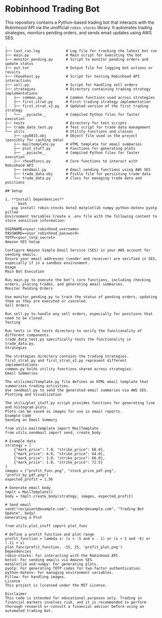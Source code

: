 # Robinhood Trading Bot

This repository contains a Python-based trading bot that interacts with the Robinhood API via the unofficial `robin_stocks` library. It automates trading strategies, monitors pending orders, and sends email updates using AWS SES.

```plaintext
.
├── last_run.log            # Log file for tracking the latest bot run
├── main.py                 # Main script for executing the bot
├── monitor_pending.py      # Script to monitor pending orders and update status
├── out.txt                 # Output file for logging bot actions or results
├── rhoodtest.py            # Script for testing Robinhood API interactions
├── sell.py                 # Script for handling sell orders
├── strategies              # Directory containing trading strategy implementations
│   ├── common.py           # Common functions used across strategies
│   ├── first_strat.py      # First trading strategy implementation
│   ├── first_strat_v2.py   # Updated version of the first trading strategy
│   └── __pycache__         # Compiled Python files for faster execution
├── tests                   # Directory for test scripts
├── trade_data_test.py      # Test script for trade data management
└── utils                   # Utility functions and classes
    ├── cpy0815.obj         # Object file used in the project (possibly for caching data)
    ├── mailtemplate.py     # HTML template for email summaries
    ├── plot_stuff.py       # Functions for generating plots
    ├── __pycache__         # Compiled Python files for faster execution
    ├── rhoodfuncs.py       # Core functions to interact with Robinhood API
    ├── sendmail.py         # Email sending functions using AWS SES
    ├── trade_data.obj      # Pickle file for persisting trade data
    └── trade_data.py       # Class for managing trade data and positions

## Setup

1. **Install Dependencies**
   ```bash
   pip install robin-stocks boto3 matplotlib numpy python-dotenv pyotp pillow
Environment Variables Create a .env file with the following content to store sensitive information:

USERNAME=<your_robinhood_username>
PASSWORD=<your_robinhood_password>
TOTP=<your_totp_secret>
Amazon SES Setup

Configure Amazon Simple Email Service (SES) in your AWS account for sending emails.
Ensure your email addresses (sender and receiver) are verified in SES, especially if in a sandbox environment.
Usage
Main Bot Execution

Run main.py to execute the bot’s core functions, including checking orders, placing trades, and generating email summaries.
Monitor Pending Orders

Use monitor_pending.py to track the status of pending orders, updating them as they are executed or canceled.
Sell Orders

Run sell.py to handle any sell orders, especially for positions that need to be closed.
Testing

Run tests in the tests directory to verify the functionality of different components.
trade_data_test.py specifically tests the functionality in trade_data.py.
Strategies

The strategies directory contains the trading strategies. first_strat.py and first_strat_v2.py represent different implementations.
common.py holds utility functions shared across strategies.
Email Summaries

The utils/mailtemplate.py file defines an HTML email template that summarizes trading activities.
Use sendmail.py to send the generated email summaries via AWS SES.
Plotting and Visualization

The utils/plot_stuff.py script provides functions for generating line and histogram plots.
Plots can be saved as images for use in email reports.
Example Code
Sending an Email Summary

from utils.mailtemplate import MailTemplate
from utils.sendmail import send, create_body

# Example data
strategy = [
    {"mark_price": 7.0, "strike_price": 60.0},
    {"mark_price": 4.0, "strike_price": 64.0},
    {"mark_price": 3.0, "strike_price": 66.0},
    {"mark_price": 1.0, "strike_price": 72.5}
]
images = ["profit_func.png", "stock_price_pdf.png", "profit_by_pdf.png"]
expected_profit = 1.56

# Generate email body
tmplt = MailTemplate()
body = tmplt.create_body(strategy, images, expected_profit)

# Send email
send("recipient@example.com", "sender@example.com", "Trading Bot Update", body)
Generating a Plot

from utils.plot_stuff import plot_func

# Define a profit function and plot range
profit_function = lambda x: (x < -5 and x - 1) or (x < 5 and -6) or (-11 + x)
plot_func(profit_function, -15, 25, 'profit_plot.png')
Dependencies
robin-stocks: For interacting with the Robinhood API.
boto3: For sending emails via Amazon SES.
matplotlib and numpy: For generating plots.
pyotp: For generating TOTP codes for two-factor authentication.
python-dotenv: For managing environment variables.
Pillow: For handling images.
License
This project is licensed under the MIT License.

Disclaimer
This code is intended for educational purposes only. Trading in financial markets involves risk, and it is recommended to perform thorough research or consult a financial advisor before using an automated trading bot.

